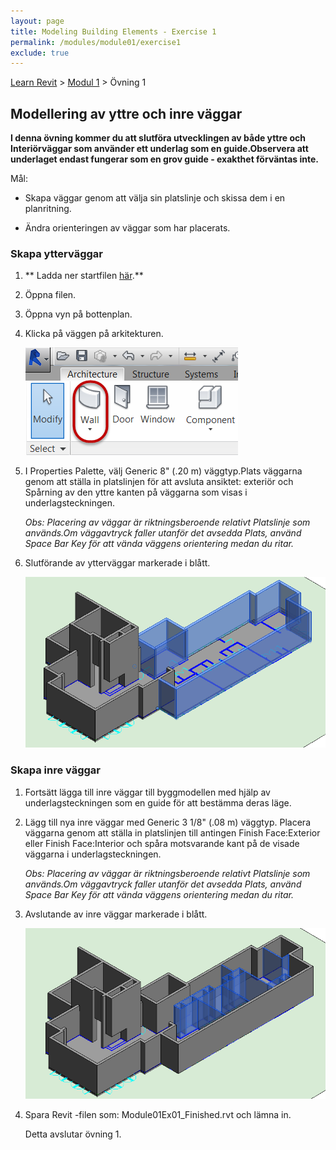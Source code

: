```yaml
---
layout: page
title: Modeling Building Elements - Exercise 1
permalink: /modules/module01/exercise1
exclude: true
---
```


[Learn Revit](/learnrevit/) > [Modul 1](/learnrevit/modules/module01/) > Övning 1

## Modellering av yttre och inre väggar

**I denna övning kommer du att slutföra utvecklingen av både yttre och
Interiörväggar som använder ett underlag som en guide.Observera att underlaget endast fungerar som en grov guide - exakthet förväntas inte.**

Mål:

-   Skapa väggar genom att välja sin platslinje och skissa dem i en
    planritning.

- Ändra orienteringen av väggar som har placerats.


### Skapa ytterväggar

1. ** Ladda ner startfilen [här](Module01Ex01.rvt).**

2.  Öppna filen.

3. Öppna vyn på bottenplan.

4. Klicka på väggen på arkitekturen.

    ![](media\image2.png)

5.  I Properties Palette, välj Generic 8\" (.20 m) väggtyp.Plats
    väggarna genom att ställa in platslinjen för att avsluta ansiktet: exteriör och
    Spårning av den yttre kanten på väggarna som visas i underlagsteckningen.

    *Obs: Placering av väggar är riktningsberoende relativt
    Platslinje som används.Om väggavtryck faller utanför det avsedda
    Plats, använd Space Bar Key för att vända väggens orientering
    medan du ritar.*

6.  Slutförande av ytterväggar markerade i blått.

    ![](media\image3.png)

### Skapa inre väggar

1.  Fortsätt lägga till inre väggar till byggmodellen med hjälp av underlagsteckningen som en guide för att bestämma
    deras läge.

2.  Lägg till nya inre väggar med Generic 3 1/8\" (.08 m) väggtyp.
    Placera väggarna genom att ställa in platslinjen till antingen Finish Face:Exterior eller
    Finish Face:Interior och spåra motsvarande kant på de visade väggarna
    i underlagsteckningen.

    *Obs: Placering av väggar är riktningsberoende relativt
    Platslinje som används.Om väggavtryck faller utanför det avsedda
    Plats, använd Space Bar Key för att vända väggens orientering
    medan du ritar.*


7.  Avslutande av inre väggar markerade i blått.

    ![](media\image4.png)


1.  Spara Revit -filen som: Module01Ex01_Finished.rvt och lämna in.

    Detta avslutar övning 1.

